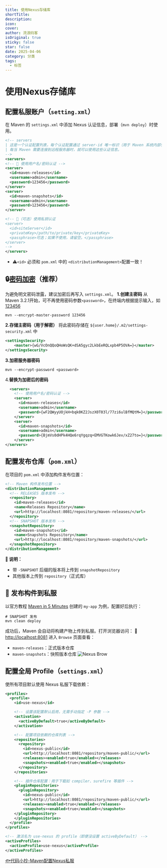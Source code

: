 ```yaml
---
title: 使用Nexus存储库
shortTitle: 
description: 
icon: 
cover: 
author: 流浪码客
isOriginal: true
sticky: false
star: false
date: 2025-04-06
category: 分类
tags:
  - 标签
---
```

# 使用Nexus存储库
## 配置私服账户（`setting.xml`）
在 Maven 的 `settings.xml` 中添加 Nexus 认证信息，部署（`mvn deploy`）时使用。
```xml
<!-- servers
| 这是一个认证配置列表，每个认证配置通过 server-id 唯一标识（用于 Maven 系统内部引用）。
| 每当 Maven 需要连接到远程服务器时，就可以使用这些认证信息。
-->
<servers>
<!-- 🔐 使用用户名/密码认证 -->
<server>
  <id>maven-releases</id>
  <username>admin</username>
  <password>123456</password>
</server>
<server>
  <id>maven-snapshots</id>
  <username>admin</username>
  <password>123456</password>
</server>

<!-- 🔐（可选）使用私钥认证 
<server>
  <id>siteServer</id>
  <privateKey>/path/to/private/key</privateKey>
  <passphrase>可选；如果不使用，请留空。</passphrase>
</server>
-->
</servers>
```
* ⚠️`<id>` 必须和 `pom.xml` 中的 `<distributionManagement>`配置一致！
## 🔒[密码加密](https://maven.apache.org/guides/mini/guide-encryption.html)（推荐）
为避免明文密码泄露，建议加密后再写入 `settings.xml`。
**1.创建主密码**
从 Maven 3.2.1开始，可不再使用密码参数`<password>`，在终端内根据提示输入，如<u>123456</u>
```shell 
mvn --encrypt-master-password 123456
```
**2.存储主密码（用于解密）**
将此密码存储在 `${user.home}/.m2/settings-security.xml` 中
```xml
<settingsSecurity>
	<master>{wG/VcOnQQoQHoWsQK+dSA5gyc2LkbEeRQLxpb4P5OVA=}</master>
</settingsSecurity>
```
**3.加密服务器密码**
```shell
mvn --encrypt-password <password>
```
4.**替换为加密后的密码**
```xml
  <servers>
    <!-- 使用用户名/密码认证 -->
    <server>
      <id>maven-releases</id>
      <username>admin</username>
      <password>{wF2QWyyUOjkH+bqk0KZ2JszX0T03l/77zi6ulBfMQtM=}</password>
    </server>
    <server>
      <id>maven-snapshots</id>
      <username>admin</username>
      <password>{BjmVs0dHPk4HQe6rqYgqzq+EMVGTKowk6Jev/xZ27to=}</password>
    </server>
</servers>
```
## 配置发布仓库（`pom.xml`）
在项目的 `pom.xml` 中添加构件发布位置：
```xml
<!-- Maven 构件发布位置 -->
<distributionManagement>
  <!-- RELEASES 版本发布 -->
  <repository>
	<id>maven-releases</id>
	<name>Releases Repository</name>
	<url>http://localhost:8081/repository/maven-releases/</url>
  </repository>
  <!-- SNAPSHOT 版本发布 -->
  <snapshotRepository>
	<id>maven-snapshots</id>
	<name>Snapshots Repository</name>
	<url>http://localhost:8081/repository/maven-snapshots/</url>
  </snapshotRepository>
</distributionManagement>
```
**🎯 说明：**
* 带 `-SNAPSHOT` 后缀的版本将上传到 `snapshotRepository`
* 其他版本上传到 `repository`（正式库）
## 🚀 发布构件到私服
以官方教程 [Maven in 5 Minutes](https://maven.apache.org/guides/getting-started/maven-in-five-minutes.html) 创建的 `my-app` 为例，配置好后执行：
```shell
# SNAPSHOT 发布
mvn clean deploy
```
成功后，Maven 会自动将构建产物上传到私服。打开浏览器访问：
📍 [http://localhost:8081](http://localhost:8081)
进入 `Browse` 页面查看：
* `maven-releases`：正式版本仓库
* `maven-snapshots`：快照版本仓库
![Nexus Brow](http://img.geekyspace.cn/pictures/2025/20250407220612760.png)
## 配置全局 Profile（`settings.xml`）
使所有项目默认使用 Nexus 私服下载依赖：
```xml
<profiles>
  <profile>
    <id>use-nexus</id>

    <!-- 设置该配置默认启用，无需手动指定 -P 参数 -->
    <activation>
      <activeByDefault>true</activeByDefault>
    </activation>

    <!-- 配置项目依赖的仓库列表 -->
    <repositories>
      <repository>
        <id>nexus-public</id>
        <url>http://localhost:8081/repository/maven-public/</url>
        <releases><enabled>true</enabled></releases>
        <snapshots><enabled>true</enabled></snapshots>
      </repository>
    </repositories>

    <!-- 插件仓库配置：用于下载如 compiler、surefire 等插件 -->
    <pluginRepositories>
      <pluginRepository>
        <id>nexus-public</id>
        <url>http://localhost:8081/repository/maven-public/</url>
        <releases><enabled>true</enabled></releases>
        <snapshots><enabled>true</enabled></snapshots>
    </pluginRepository>
    </pluginRepositories>
  </profile>
</profiles>

<!-- 激活名为 use-nexus 的 profile（即便没设置 activeByDefault） -->
<activeProfiles>
  <activeProfile>use-nexus</activeProfile>
</activeProfiles>
```
  [🐟代码小抄-Maven配置Nexus私服](https://codecopy.cn/post/ztsg81)
  